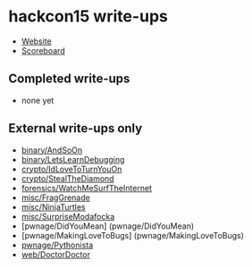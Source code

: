 # hackcon15 write-ups

* [Website](http://hackcon.in/)
* [Scoreboard](scoreboard.json)

## Completed write-ups

* none yet

## External write-ups only

* [binary/AndSoOn](binary/AndSoOn)
* [binary/LetsLearnDebugging](binary/LetsLearnDebugging)
* [crypto/IdLoveToTurnYouOn](crypto/IdLoveToTurnYouOn)
* [crypto/StealTheDiamond](crypto/StealTheDiamond)
* [forensics/WatchMeSurfTheInternet](forensics/WatchMeSurfTheInternet)
* [misc/FragGrenade](misc/FragG)
* [misc/NinjaTurtles](misc/NinjaTurtles)
* [misc/SurpriseModafocka](misc/SurpriseModafocka)
* [pwnage/DidYouMean] (pwnage/DidYouMean)
* [pwnage/MakingLoveToBugs] (pwnage/MakingLoveToBugs)
* [pwnage/Pythonista](pwnage/Pythonista)
* [web/DoctorDoctor](web/DoctorDoctor)
